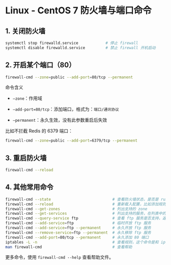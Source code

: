 # Linux - CentOS 7 防火墙与端口命令
## 1. 关闭防火墙

```bash
systemctl stop firewalld.service            # 停止 firewall
systemctl disable firewalld.service         # 禁止 firewall 开机启动
```
## 2. 开启某个端口（80）

```bash
firewall-cmd --zone=public --add-port=80/tcp --permanent
```
命令含义

- `–zone`：作用域

- `–add-port=80/tcp`：添加端口，格式为：`端口/通讯协议`
- `–permanent`：永久生效，没有此参数重启后失效

比如不拦截 Redis 的 6379 端口：

```bash
firewall-cmd --zone=public --add-port=6379/tcp --permanent
```
## 3. 重启防火墙

```bash
firewall-cmd --reload
```
## 4. 其他常用命令

```bash
firewall-cmd --state                           # 查看防火墙状态，是否是 running
firewall-cmd --reload                          # 重新载入配置，比如添加规则之后，需要执行此命令
firewall-cmd --get-zones                       # 列出支持的 zone
firewall-cmd --get-services                    # 列出支持的服务，在列表中的服务是放行的
firewall-cmd --query-service ftp               # 查看 ftp 服务是否支持，返回 yes 或者 no
firewall-cmd --add-service=ftp                 # 临时开放 ftp 服务
firewall-cmd --add-service=ftp --permanent     # 永久开放 ftp 服务
firewall-cmd --remove-service=ftp --permanent  # 永久移除 ftp 服务
firewall-cmd --add-port=80/tcp --permanent     # 永久添加 80 端口 
iptables -L -n                                 # 查看规则，这个命令是和 iptables 的相同的
man firewall-cmd                               # 查看帮助
```
更多命令，使用 `firewall-cmd --help` 查看帮助文件。

